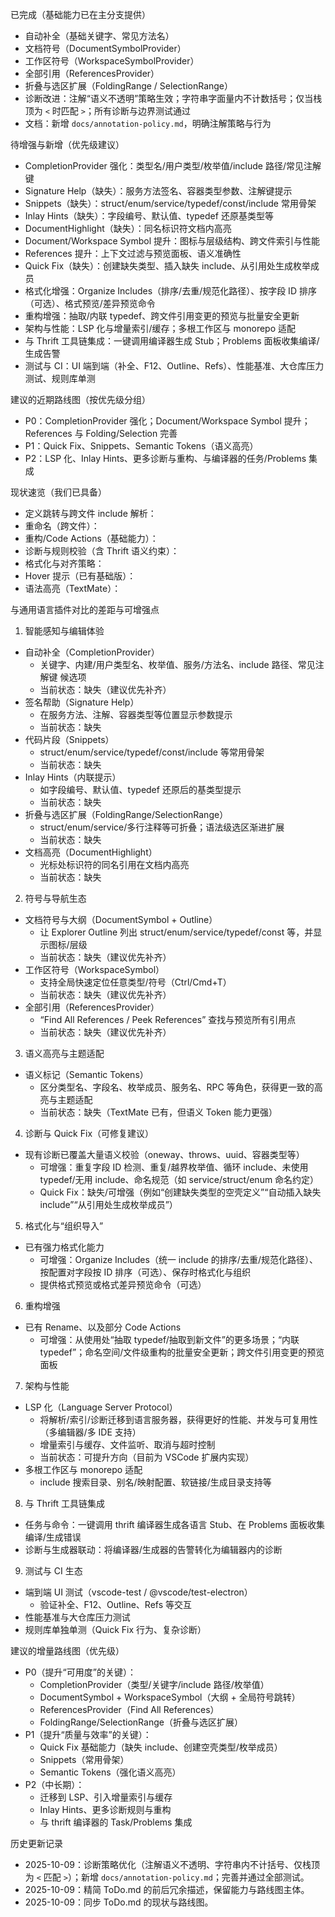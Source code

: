 
已完成（基础能力已在主分支提供）
- 自动补全（基础关键字、常见方法名）
- 文档符号（DocumentSymbolProvider）
- 工作区符号（WorkspaceSymbolProvider）
- 全部引用（ReferencesProvider）
- 折叠与选区扩展（FoldingRange / SelectionRange）
- 诊断改进：注解“语义不透明”策略生效；字符串字面量内不计数括号；仅当栈顶为 `<` 时匹配 `>`；所有诊断与边界测试通过
- 文档：新增 `docs/annotation-policy.md`，明确注解策略与行为

待增强与新增（优先级建议）
- CompletionProvider 强化：类型名/用户类型/枚举值/include 路径/常见注解键
- Signature Help（缺失）：服务方法签名、容器类型参数、注解键提示
- Snippets（缺失）：struct/enum/service/typedef/const/include 常用骨架
- Inlay Hints（缺失）：字段编号、默认值、typedef 还原基类型等
- DocumentHighlight（缺失）：同名标识符文档内高亮
- Document/Workspace Symbol 提升：图标与层级结构、跨文件索引与性能
- References 提升：上下文过滤与预览面板、语义准确性
- Quick Fix（缺失）：创建缺失类型、插入缺失 include、从引用处生成枚举成员
- 格式化增强：Organize Includes（排序/去重/规范化路径）、按字段 ID 排序（可选）、格式预览/差异预览命令
- 重构增强：抽取/内联 typedef、跨文件引用变更的预览与批量安全更新
- 架构与性能：LSP 化与增量索引/缓存；多根工作区与 monorepo 适配
- 与 Thrift 工具链集成：一键调用编译器生成 Stub；Problems 面板收集编译/生成告警
- 测试与 CI：UI 端到端（补全、F12、Outline、Refs）、性能基准、大仓库压力测试、规则库单测

建议的近期路线图（按优先级分组）
- P0：CompletionProvider 强化；Document/Workspace Symbol 提升；References 与 Folding/Selection 完善
- P1：Quick Fix、Snippets、Semantic Tokens（语义高亮）
- P2：LSP 化、Inlay Hints、更多诊断与重构、与编译器的任务/Problems 集成

现状速览（我们已具备）
- 定义跳转与跨文件 include 解析：<mcfile name="definitionProvider.ts" path="src/definitionProvider.ts"></mcfile>
- 重命名（跨文件）：<mcfile name="renameProvider.ts" path="src/renameProvider.ts"></mcfile>
- 重构/Code Actions（基础能力）：<mcfile name="codeActionsProvider.ts" path="src/codeActionsProvider.ts"></mcfile>
- 诊断与规则校验（含 Thrift 语义约束）：<mcfile name="diagnostics.ts" path="src/diagnostics.ts"></mcfile>
- 格式化与对齐策略：<mcfile name="formattingProvider.ts" path="src/formattingProvider.ts"></mcfile>
- Hover 提示（已有基础版）：<mcfile name="hoverProvider.ts" path="src/hoverProvider.ts"></mcfile>
- 语法高亮（TextMate）：<mcfile name="thrift.tmLanguage.json" path="syntaxes/thrift.tmLanguage.json"></mcfile>

与通用语言插件对比的差距与可增强点
1) 智能感知与编辑体验
- 自动补全（CompletionProvider）
  - 关键字、内建/用户类型名、枚举值、服务/方法名、include 路径、常见注解键 候选项
  - 当前状态：缺失（建议优先补齐）
- 签名帮助（Signature Help）
  - 在服务方法、注解、容器类型等位置显示参数提示
  - 当前状态：缺失
- 代码片段（Snippets）
  - struct/enum/service/typedef/const/include 等常用骨架
  - 当前状态：缺失
- Inlay Hints（内联提示）
  - 如字段编号、默认值、typedef 还原后的基类型提示
  - 当前状态：缺失
- 折叠与选区扩展（FoldingRange/SelectionRange）
  - struct/enum/service/多行注释等可折叠；语法级选区渐进扩展
  - 当前状态：缺失
- 文档高亮（DocumentHighlight）
  - 光标处标识符的同名引用在文档内高亮
  - 当前状态：缺失

2) 符号与导航生态
- 文档符号与大纲（DocumentSymbol + Outline）
  - 让 Explorer Outline 列出 struct/enum/service/typedef/const 等，并显示图标/层级
  - 当前状态：缺失（建议优先补齐）
- 工作区符号（WorkspaceSymbol）
  - 支持全局快速定位任意类型/符号（Ctrl/Cmd+T）
  - 当前状态：缺失（建议优先补齐）
- 全部引用（ReferencesProvider）
  - “Find All References / Peek References” 查找与预览所有引用点
  - 当前状态：缺失（建议优先补齐）

3) 语义高亮与主题适配
- 语义标记（Semantic Tokens）
  - 区分类型名、字段名、枚举成员、服务名、RPC 等角色，获得更一致的高亮与主题适配
  - 当前状态：缺失（TextMate 已有，但语义 Token 能力更强）

4) 诊断与 Quick Fix（可修复建议）
- 现有诊断已覆盖大量语义校验（oneway、throws、uuid、容器类型等）
  - 可增强：重复字段 ID 检测、重复/越界枚举值、循环 include、未使用 typedef/无用 include、命名规范（如 service/struct/enum 命名约定）
  - Quick Fix：缺失/可增强（例如“创建缺失类型的空壳定义”“自动插入缺失 include”“从引用处生成枚举成员”）

5) 格式化与“组织导入”
- 已有强力格式化能力
  - 可增强：Organize Includes（统一 include 的排序/去重/规范化路径）、按配置对字段按 ID 排序（可选）、保存时格式化与组织
  - 提供格式预览或格式差异预览命令（可选）

6) 重构增强
- 已有 Rename、以及部分 Code Actions
  - 可增强：从使用处“抽取 typedef/抽取到新文件”的更多场景；“内联 typedef”；命名空间/文件级重构的批量安全更新；跨文件引用变更的预览面板

7) 架构与性能
- LSP 化（Language Server Protocol）
  - 将解析/索引/诊断迁移到语言服务器，获得更好的性能、并发与可复用性（多编辑器/多 IDE 支持）
  - 增量索引与缓存、文件监听、取消与超时控制
  - 当前状态：可提升方向（目前为 VSCode 扩展内实现）
- 多根工作区与 monorepo 适配
  - include 搜索目录、别名/映射配置、软链接/生成目录支持等

8) 与 Thrift 工具链集成
- 任务与命令：一键调用 thrift 编译器生成各语言 Stub、在 Problems 面板收集编译/生成错误
- 诊断与生成器联动：将编译器/生成器的告警转化为编辑器内的诊断

9) 测试与 CI 生态
- 端到端 UI 测试（vscode-test / @vscode/test-electron）
  - 验证补全、F12、Outline、Refs 等交互
- 性能基准与大仓库压力测试
- 规则库单独单测（Quick Fix 行为、复杂诊断）

建议的增量路线图（优先级）
- P0（提升“可用度”的关键）：
  - CompletionProvider（类型/关键字/include 路径/枚举值）
  - DocumentSymbol + WorkspaceSymbol（大纲 + 全局符号跳转）
  - ReferencesProvider（Find All References）
  - FoldingRange/SelectionRange（折叠与选区扩展）
- P1（提升“质量与效率”的关键）：
  - Quick Fix 基础能力（缺失 include、创建空壳类型/枚举成员）
  - Snippets（常用骨架）
  - Semantic Tokens（强化语义高亮）
- P2（中长期）：
  - 迁移到 LSP、引入增量索引与缓存
  - Inlay Hints、更多诊断规则与重构
  - 与 thrift 编译器的 Task/Problems 集成
  
历史更新记录
- 2025-10-09：诊断策略优化（注解语义不透明、字符串内不计括号、仅栈顶为 `<` 匹配 `>`）；新增 `docs/annotation-policy.md`；完善并通过全部测试。
- 2025-10-09：精简 ToDo.md 的前后冗余描述，保留能力与路线图主体。
- 2025-10-09：同步 ToDo.md 的现状与路线图。
        